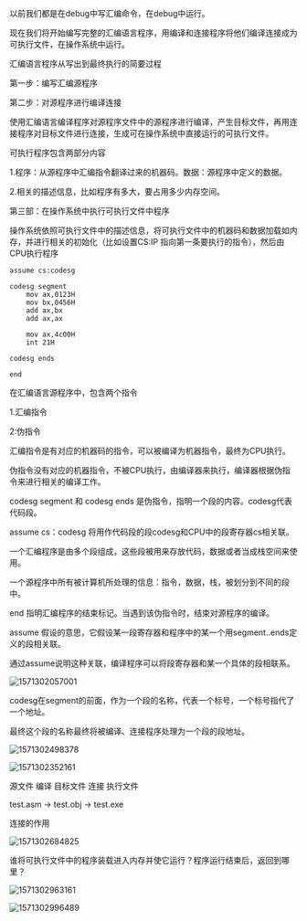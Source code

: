 以前我们都是在debug中写汇编命令，在debug中运行。

现在我们将开始编写完整的汇编语言程序，用编译和连接程序将他们编译连接成为可执行文件，在操作系统中运行。



汇编语言程序从写出到最终执行的简要过程

第一步：编写汇编源程序

第二步：对源程序进行编译连接

使用汇编语言编译程序对源程序文件中的源程序进行编译，产生目标文件，再用连接程序对目标文件进行连接，生成可在操作系统中直接运行的可执行文件。

可执行程序包含两部分内容

1.程序：从源程序中汇编指令翻译过来的机器码。数据：源程序中定义的数据。

2.相关的描述信息，比如程序有多大，要占用多少内存空间。

第三部：在操作系统中执行可执行文件中程序

操作系统依照可执行文件中的描述信息，将可执行文件中的机器码和数据加载如内存，并进行相关的初始化（比如设置CS:IP 指向第一条要执行的指令），然后由CPU执行程序



```assembly
assume cs:codesg

codesg segment
	mov ax,0123H
	mov bx,0456H
	add ax,bx
	add ax,ax
	
	mov ax,4c00H
	int 21H
	
codesg ends

end
```









 在汇编语言源程序中，包含两个指令 

1.汇编指令

2:伪指令



汇编指令是有对应的机器码的指令，可以被编译为机器指令，最终为CPU执行。

伪指令没有对应的机器指令，不被CPU执行，由编译器来执行，编译器根据伪指令来进行相关的编译工作。

codesg segment   和  codesg ends  是伪指令，指明一个段的内容。codesg代表代码段。

assume cs：codesg 将用作代码段的段codesg和CPU中的段寄存器cs相关联。



一个汇编程序是由多个段组成，这些段被用来存放代码，数据或者当成栈空间来使用。

一个源程序中所有被计算机所处理的信息：指令，数据，栈，被划分到不同的段中。



  end 指明汇编程序的结束标记。当遇到该伪指令时，结束对源程序的编译。

assume  假设的意思，它假设某一段寄存器和程序中的某一个用segment..ends定义的段相关联。

通过assume说明这种关联，编译程序可以将段寄存器和某一个具体的段相联系。

![1571302057001](E:\github\JVM\images\1571302057001.png)

codesg在segment的前面，作为一个段的名称，代表一个标号，一个标号指代了一个地址。

最终这个段的名称最终将被编译、连接程序处理为一个段的段地址。



![1571302498378](E:\github\JVM\images\1571302498378.png)



![1571302352161](E:\github\JVM\images\1571302352161.png)



源文件     编译     目标文件     连接      执行文件

test.asm   ->     test.obj     ->     test.exe



连接的作用

![1571302684825](E:\github\JVM\images\1571302684825.png)





谁将可执行文件中的程序装载进入内存并使它运行？程序运行结束后，返回到哪里？



![1571302963161](E:\github\JVM\images\1571302963161.png)



![1571302996489](E:\github\JVM\images\1571302996489.png)

